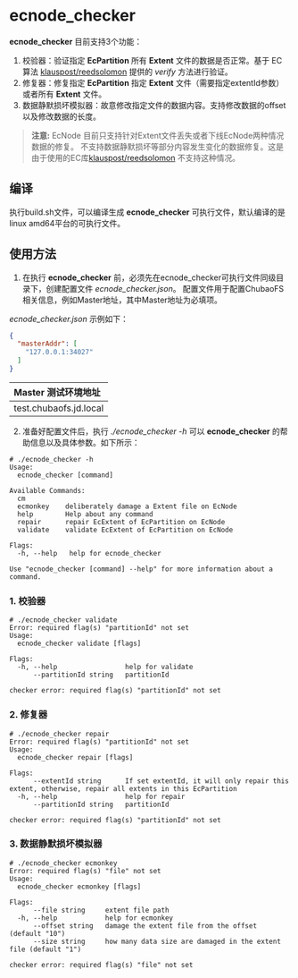 # ecnode_checker

**ecnode_checker** 目前支持3个功能：
1. 校验器：验证指定 **EcPartition** 所有 **Extent** 文件的数据是否正常。基于 EC 算法 [klauspost/reedsolomon](https://github.com/klauspost/reedsolomon) 提供的 *verify* 方法进行验证。
2. 修复器：修复指定 **EcPartition** 指定 **Extent** 文件（需要指定extentId参数）或者所有 **Extent** 文件。
3. 数据静默损坏模拟器：故意修改指定文件的数据内容。支持修改数据的offset以及修改数据的长度。

> **注意:**
> EcNode 目前只支持针对Extent文件丢失或者下线EcNode两种情况数据的修复。
> 不支持数据静默损坏等部分内容发生变化的数据修复。这是由于使用的EC库[klauspost/reedsolomon](https://github.com/klauspost/reedsolomon) 不支持这种情况。

## 编译
执行build.sh文件，可以编译生成 **ecnode_checker** 可执行文件，默认编译的是linux amd64平台的可执行文件。

## 使用方法

1. 在执行 **ecnode_checker** 前，必须先在ecnode_checker可执行文件同级目录下，创建配置文件 *ecnode_checker.json*。
配置文件用于配置ChubaoFS相关信息，例如Master地址，其中Master地址为必填项。

*ecnode_checker.json* 示例如下：
```json
{
  "masterAddr": [
    "127.0.0.1:34027"
  ]
}
```

| Master 测试环境地址 |
| :-----|
| test.chubaofs.jd.local | 


2. 准备好配置文件后，执行 *./ecnode_checker -h* 可以 **ecnode_checker** 的帮助信息以及具体参数。如下所示：

```shell
# ./ecnode_checker -h
Usage:
  ecnode_checker [command]

Available Commands:
  cm          
  ecmonkey    deliberately damage a Extent file on EcNode
  help        Help about any command
  repair      repair EcExtent of EcPartition on EcNode
  validate    validate EcExtent of EcPartition on EcNode

Flags:
  -h, --help   help for ecnode_checker

Use "ecnode_checker [command] --help" for more information about a command.

```

### 1. 校验器

```shell
# ./ecnode_checker validate
Error: required flag(s) "partitionId" not set
Usage:
  ecnode_checker validate [flags]

Flags:
  -h, --help                 help for validate
      --partitionId string   partitionId

checker error: required flag(s) "partitionId" not set
```

### 2. 修复器

```shell
# ./ecnode_checker repair  
Error: required flag(s) "partitionId" not set
Usage:
  ecnode_checker repair [flags]

Flags:
      --extentId string      If set extentId, it will only repair this extent, otherwise, repair all extents in this EcPartition
  -h, --help                 help for repair
      --partitionId string   partitionId

checker error: required flag(s) "partitionId" not set
```

### 3. 数据静默损坏模拟器

```shell
# ./ecnode_checker ecmonkey
Error: required flag(s) "file" not set
Usage:
  ecnode_checker ecmonkey [flags]

Flags:
      --file string     extent file path
  -h, --help            help for ecmonkey
      --offset string   damage the extent file from the offset (default "10")
      --size string     how many data size are damaged in the extent file (default "1")

checker error: required flag(s) "file" not set
```
